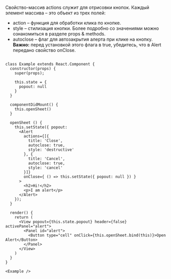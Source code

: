 Свойство-массив actions служит для отрисовки кнопок. Каждый элемент массива – это объект из трех полей:

* action – функция для обработки клика по кнопке.
* style – стилизация кнопки. Более подробно со значениями можно ознакомиться в разделе props & methods.
* autoclose – флаг для автозакрытия алерта при клике на кнопку. **Важно:** перед установкой этого флага в true, убедитесь, что в Alert передано свойство onClose.

```

class Example extends React.Component {
  constructor(props) {
    super(props);

    this.state = {
      popout: null
    }
  }

  componentDidMount() {
    this.openSheet()
  }

  openSheet () {
    this.setState({ popout:
      <Alert
        actions={[{
          title: 'Close',
          autoclose: true,
          style: 'destructive'
        }, {
          title: 'Cancel',
          autoclose: true,
          style: 'cancel'
        }]}
        onClose={ () => this.setState({ popout: null }) }
      >
        <h2>Hi!</h2>
        <p>I am alert</p>
      </Alert>
    });
  }

  render() {
    return (
      <View popout={this.state.popout} header={false} activePanel="alert">
        <Panel id="alert">
          <Button type="cell" onClick={this.openSheet.bind(this)}>Open Alert</Button>
        </Panel>
      </View>
    )
  }
}

<Example />
```
